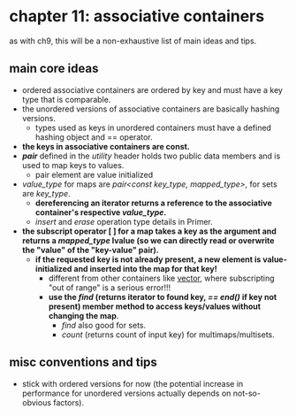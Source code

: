 # chapter 11: associative containers

as with ch9, this will be a non-exhaustive list of main ideas and tips.

## main core ideas
- ordered associative containers are ordered by key and must have a key type that is comparable.
- the unordered versions of associative containers are basically hashing versions.
	- types used as keys in unordered containers must have a defined hashing object and == operator.
- **the keys in associative containers are const.**
- ***pair*** defined in the *utility* header holds two public data members and is used to map keys to values.
	- pair element are value initialized 
- *value_type* for maps are *pair&lt;const key_type, mapped_type&gt;*, for sets are *key_type*.
	- **dereferencing an iterator returns a reference to the associative container's respective *value_type*.**
	- *insert* and *erase* operation type details in Primer.
- **the subscript operator [ ] for a map takes a key as the argument and returns a *mapped_type* lvalue (so we can directly read or overwrite the "value" of the "key-value" pair).**
	- **if the requested key is not already present, a new element is value-initialized and inserted into the map for that key!**
		- different from other containers like [vector](https://github.com/tedklin/pseudoblog/blob/master/cpp_notebook/primer/ch-03.md#library-vector-type-33), where subscripting "out of range" is a serious error!!!
		- **use the *find* (returns iterator to found key, *== end()* if key not present) member method to access keys/values without changing the map**.
			- *find* also good for sets.
			- *count* (returns count of input key) for multimaps/multisets.

## misc conventions and tips
- stick with ordered versions for now (the potential increase in performance for unordered versions actually depends on not-so-obvious factors).
